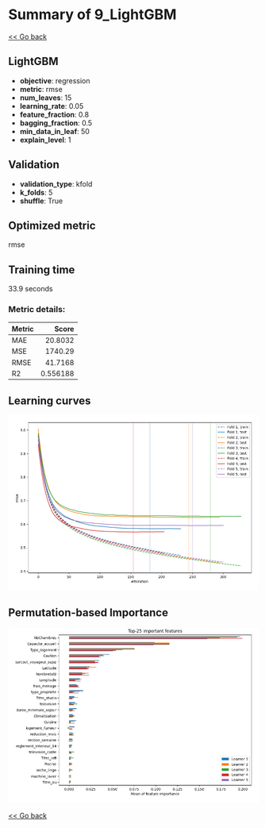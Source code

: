 # Summary of 9_LightGBM

[<< Go back](../README.md)


## LightGBM
- **objective**: regression
- **metric**: rmse
- **num_leaves**: 15
- **learning_rate**: 0.05
- **feature_fraction**: 0.8
- **bagging_fraction**: 0.5
- **min_data_in_leaf**: 50
- **explain_level**: 1

## Validation
 - **validation_type**: kfold
 - **k_folds**: 5
 - **shuffle**: True

## Optimized metric
rmse

## Training time

33.9 seconds

### Metric details:
| Metric   |       Score |
|:---------|------------:|
| MAE      |   20.8032   |
| MSE      | 1740.29     |
| RMSE     |   41.7168   |
| R2       |    0.556188 |



## Learning curves
![Learning curves](learning_curves.png)

## Permutation-based Importance
![Permutation-based Importance](permutation_importance.png)

[<< Go back](../README.md)
